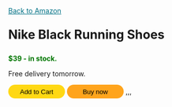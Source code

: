 <style>
  .amazon-link {
    color: rgb(0, 113, 133);
  }

  .title {
    font-weight: bold;
    font-size: 25px;
  }

  .price {
    color: rgb(0, 118, 0);
    font-weight: bold;
  }

  .add-to-cart-button {
    background-color: rgb(255, 216, 20);
    border: none;
    height: 28px;
    width: 115px;
    border-radius: 14px;
    cursor: pointer;
  }

  .buy-now-button {
    background-color: rgb(255, 164, 28);
    border: none;
    height: 28px;
    width: 115px;
    border-radius: 14px;
    cursor: pointer;
  }

  .add-to-cart-button:hover {
    background-color: rgb(201, 179, 66);
  }

  .buy-now-button:hover {
    background-color: rgb(192, 134, 49);
  }
</style>

<a class="amazon-link" href="https://www.amazon.com/">
  Back to Amazon
</a>

<p class="title">
  Nike Black Running Shoes
</p>

<p class="price">
  $39 - in stock.
</p>

<p>Free delivery tomorrow.</p>

<button class="add-to-cart-button">
  Add to Cart
</button>

<button class="buy-now-button">
  Buy now
</button>
,,,

    
